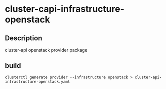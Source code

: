 # cluster-capi-infrastructure-openstack

## Description

cluster-api openstack provider package

## build

```
clusterctl generate provider --infrastructure openstack > cluster-api-infrastructure-openstack.yaml
```
